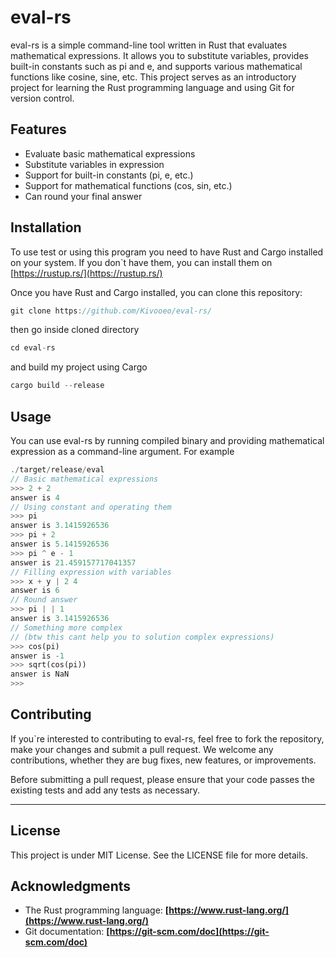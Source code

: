 # eval-rs

eval-rs is a simple command-line tool written in Rust that evaluates mathematical expressions. It allows you to substitute variables, provides built-in constants such as pi and e, and supports various mathematical functions like cosine, sine, etc. This project serves as an introductory project for learning the Rust programming language and using Git for version control.

## Features

- Evaluate basic mathematical expressions
- Substitute variables in expression
- Support for built-in constants (pi, e, etc.)
- Support for mathematical functions (cos, sin, etc.)
- Can round your final answer

## Installation

To use test or using this program you need to have Rust and Cargo installed on your system. If you don`t have them, you can install them on [https://rustup.rs/](https://rustup.rs/)

Once you have Rust and Cargo installed, you can clone this repository:

```rust
git clone https://github.com/Kivooeo/eval-rs/
```

then go inside cloned directory 

```rust
cd eval-rs
```

and build my project using Cargo

```rust
cargo build --release
```

## Usage

You can use eval-rs by running compiled binary and providing mathematical expression as a command-line argument. For example

```rust
./target/release/eval
// Basic mathematical expressions
>>> 2 + 2
answer is 4
// Using constant and operating them
>>> pi
answer is 3.1415926536
>>> pi + 2
answer is 5.1415926536
>>> pi ^ e - 1
answer is 21.459157717041357
// Filling expression with variables
>>> x + y | 2 4
answer is 6
// Round answer
>>> pi | | 1
answer is 3.1415926536
// Something more complex 
// (btw this cant help you to solution complex expressions) 
>>> cos(pi)
answer is -1
>>> sqrt(cos(pi))
answer is NaN
>>>
```

## Contributing

If you`re interested to contributing to eval-rs, feel free to fork the repository, make your changes and submit a pull request. We welcome any contributions, whether they are bug fixes, new features, or improvements.

Before submitting a pull request, please ensure that your code passes the existing tests and add any tests as necessary.

---

## License

This project is under MIT License. See the LICENSE file for more details.

## Acknowledgments

- The Rust programming language: **[https://www.rust-lang.org/](https://www.rust-lang.org/)**
- Git documentation: **[https://git-scm.com/doc](https://git-scm.com/doc)**
